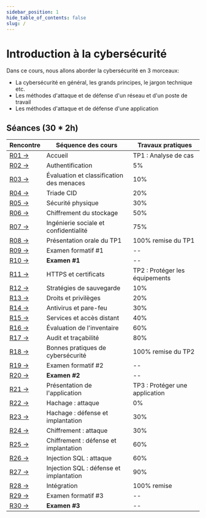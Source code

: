 ```yaml
---
sidebar_position: 1
hide_table_of_contents: false
slug: /
---
```


# Introduction à la cybersécurité

Dans ce cours, nous allons aborder la cybersécurité en 3 morceaux:
- La cybersécurité en général, les grands principes, le jargon technique etc.
- Les méthodes d'attaque et de défense d'un réseau et d'un poste de travail
- Les méthodes d'attaque et de défense d'une application


## Séances (30 * 2h)

| Rencontre                    | Séquence des cours                       | Travaux pratiques               |
|------------------------------|------------------------------------------|---------------------------------|
| [R01 →](cours/rencontre1.1)  | Accueil                                  | TP1 : Analyse de cas            |
| [R02 →](cours/rencontre1.2)  | Authentification                         | 5%                              |
| [R03 →](cours/rencontre2.1)  | Évaluation et classification des menaces | 10%                             |
| [R04 →](cours/rencontre2.2)  | Triade CID                               | 20%                             |
| [R05 →](cours/rencontre3.1)  | Sécurité physique                        | 30%                             |
| [R06 →](cours/rencontre3.2)  | Chiffrement du stockage                  | 50%                             |
| [R07 →](cours/rencontre4.1)  | Ingénierie sociale et confidentialité    | 75%                             |
| [R08 →](cours/rencontre4.2)  | Présentation orale du TP1                | 100% remise du TP1              |
| [R09 →](cours/rencontre5.1)  | Examen formatif #1                       | --                              |
| [R10 →](cours/rencontre5.2)  | **Examen #1**                            | --                              |
| [R11 →](cours/rencontre6.1)  | HTTPS et certificats                     | TP2 : Protéger les équipements  |
| [R12 →](cours/rencontre6.2)  | Stratégies de sauvegarde                 | 10%                             |
| [R13 →](cours/rencontre7.1)  | Droits et privilèges                     | 20%                             |
| [R14 →](cours/rencontre7.2)  | Antivirus et pare-feu                    | 30%                             |
| [R15 →](cours/rencontre8.1)  | Services et accès distant                | 40%                             |
| [R16 →](cours/rencontre8.2)  | Évaluation de l'inventaire               | 60%                             |
| [R17 →](cours/rencontre9.1)  | Audit et traçabilité                     | 80%                             |
| [R18 →](cours/rencontre9.2)  | Bonnes pratiques de cybersécurité        | 100% remise du TP2              |
| [R19 →](cours/rencontre10.1) | Examen formatif #2                       | --                              |
| [R20 →](cours/rencontre10.2) | **Examen #2**                            | --                              |
| [R21 →](cours/rencontre11.1) | Présentation de l'application            | TP3 : Protéger une application  |
| [R22 →](cours/rencontre11.2) | Hachage : attaque                        | 0%                              |
| [R23 →](cours/rencontre12.1) | Hachage : défense et implantation        | 30%                             |
| [R24 →](cours/rencontre12.2) | Chiffrement : attaque                    | 30%                             |
| [R25 →](cours/rencontre13.1) | Chiffrement : défense et implantation    | 60%                             |
| [R26 →](cours/rencontre13.2) | Injection SQL : attaque                  | 60%                             |
| [R27 →](cours/rencontre14.1) | Injection SQL : défense et implantation  | 90%                             |
| [R28 →](cours/rencontre14.2) | Intégration                              | 100% remise                     |
| [R29 →](cours/rencontre15.1) | Examen formatif #3                       | --                              |
| [R30 →](cours/rencontre15.2) | **Examen #3**                            | --                              |



